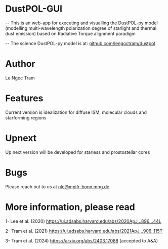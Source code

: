 # DustPOL-GUI

-- This is an web-app for executing and visualling the DustPOL-py model (modelling multi-wavelength polarization degree of starlight and thermal dust emission) 
based on Radiative Torque alignment paradigm

-- The science DustPOL-py model is at: [github.com/lengoctram/dustpol](https://github.com/lengoctram/DustPOL-py)

# Author
Le Ngoc Tram

# Features
Current version is idealization for diffuse ISM, molecular clouds and starforming regions

# Upnext
Up next version will be developed for starless and prostostellar cores

# Bugs
Please reach out to us at nle@mpifr-bonn.mpg.de 

# More information, please read

1- Lee et al. (2020) https://ui.adsabs.harvard.edu/abs/2020ApJ...896...44L

2- Tram et al. (2021) https://ui.adsabs.harvard.edu/abs/2021ApJ...906..115T

3- Tram et al. (2024) https://arxiv.org/abs/2403.17088 (accepted to A&A)
